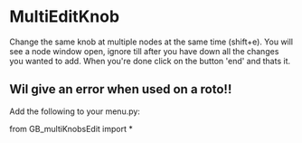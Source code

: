 # MultiEditKnob
Change the same knob at multiple nodes at the same time (shift+e). You will see a node window open, ignore till after you have down all the changes you wanted to add. When you're done click on the button 'end' and thats it. 
## Wil give an error when used on a roto!! 

Add the following to your menu.py: 

from GB_multiKnobsEdit import *
